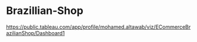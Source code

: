 # Brazillian-Shop
https://public.tableau.com/app/profile/mohamed.altawab/viz/ECommerceBrazilianShop/Dashboard1
